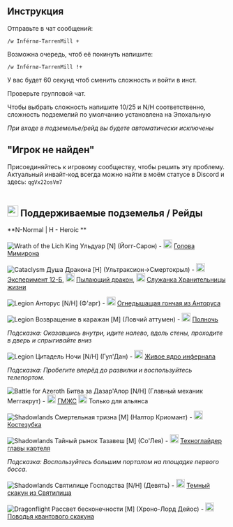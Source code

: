 
## Инструкция

Отправьте в чат сообщений:

`/w Inférnø-TarrenMill +`

Возможна очередь, чтоб её покинуть напишите:

`/w Inférnø-TarrenMill !+`

У вас будет 60 секунд чтоб сменить сложность и войти в инст.

Проверьте групповой чат.

Чтобы выбрать сложность напишите 10/25 и N/H соответственно, сложность подземелий по умолчанию установлена на Эпохальную

*При входе в подземелье/рейд вы будете автоматически исключены*

## "Игрок не найден"

Присоединяйтесь к игровому сообществу, чтобы решить эту проблему. Актуальный инвайт-код всегда можно найти в моём статусе в Discord и здесь: `qgVx22osVm7`
<br><br>



## <img src="https://github.com/user-attachments/assets/42d54c34-21f8-41d3-940f-328bc1a3e1c9" width="25" height="25"> **Поддерживаемые подземелья / Рейды** 

**N-Normal | H - Heroic **

![Wrath of the Lich King](https://wow.zamimg.com/images/icons/expansions/wotlk.gif) Ульдуар [N] (Йогг-Сарон) - <img src="https://wow.zamimg.com/images/wow/icons/large/inv_misc_enggizmos_03.jpg" width="20" height="20"> <a href="https://www.wowhead.com/item=45693/mimirons-head" target="_blank">Голова Мимирона</a>

![Cataclysm](https://wow.zamimg.com/images/icons/expansions/cata.gif) Душа Дракона [H] (Ультраксион->Смертокрыл) - <img src="https://wow.zamimg.com/images/wow/icons/large/ability_mount_drake_twilight.jpg" width="20" height="20"> <a href="https://www.wowhead.com/item=78919/experiment-12-b" target="_blank">Эксперимент 12-Б</a>, <img src="https://wow.zamimg.com/images/wow/icons/large/ability_mount_drake_red.jpg" width="20" height="20"> <a href="https://www.wowhead.com/item=77067/reins-of-the-blazing-drake" target="_blank">Пылающий дракон</a>, <img src="https://wow.zamimg.com/images/wow/icons/large/ability_mount_drake_red.jpg" width="20" height="20"> <a href="https://www.wowhead.com/item=77069/life-binders-handmaiden" target="_blank">Служанка Хранительницы жизни</a>

![Legion](https://wow.zamimg.com/images/icons/expansions/legion.png) Анторус [N/H] (Ф'aрг) - <img src="https://wow.zamimg.com/images/wow/icons/large/inv_felhound3_shadow_fire.jpg" width="20" height="20"> <a href="https://www.wowhead.com/item=152816/antoran-charhound" target="_blank">Огнедышащая гончая из Анторуса</a>

![Legion](https://wow.zamimg.com/images/icons/expansions/legion.png) Возвращение в каражан [M] (Ловчий аттумен) - <img src="https://wow.zamimg.com/images/wow/icons/large/inv_skeletalwarhorse_black.jpg" width="20" height="20"> <a href="https://www.wowhead.com/item=142236/midnights-eternal-reins#dropped-by" target="_blank">Полночь</a>  

  *Подсказка: Оказавшись внутри, идите налево, вдоль стены, проходите в дверь и спрыгивайте вниз*

![Legion](https://wow.zamimg.com/images/icons/expansions/legion.png) Цитадель Ночи [N/H] (Гул'Дан) - <img src="https://wow.zamimg.com/images/wow/icons/large/inv_infernalmountgreen.jpg" width="20" height="20"> <a href="https://www.wowhead.com/item=137574/living-infernal-core" target="_blank">Живое ядро инфернала</a>

  *Подсказка: Пробегите вперёд до развилки и воспользуйтесь телепортом.*

![Battle for Azeroth](https://wow.zamimg.com/images/icons/expansions/bfa.png) Битва за Дазар'Алор [N/H] (Главный механик Меггакрут) - <img src="https://wow.zamimg.com/images/wow/icons/large/achievement_dungeon_coinoperatedcrowdpummeler.jpg" width="20" height="20"> <a href="https://www.wowhead.com/item=166518/g-m-o-d" target="_blank">ГМЖС</a> <img src="https://warcraft.wiki.gg/images/6/60/AllianceLogo.png" width="20" height="20"> Только для альянса

![Shadowlands](https://wow.zamimg.com/images/icons/expansions/sl.png) Смертельная тризна [M] (Налтор Криомант) - <img src="https://wow.zamimg.com/images/wow/icons/large/inv_brokermount_dark.jpg" width="20" height="20"> <a href="https://www.wowhead.com/item=186638/cartel-masters-gearglider" target="_blank">Костезубка</a>

![Shadowlands](https://wow.zamimg.com/images/icons/expansions/sl.png) Тайный рынок Тазавеш [M] (Со'Лея) - <img src="https://wow.zamimg.com/images/wow/icons/large/inv_brokermount_dark.jpg" width="20" height="20"> <a href="https://www.wowhead.com/item=186638/cartel-masters-gearglider" target="_blank">Техноглайдер главы картеля</a>

  *Подсказка: Воспользуйтесь большим порталом на площадке первого босса.*

![Shadowlands](https://wow.zamimg.com/images/icons/expansions/sl.png) Святилище Господства [N/H] (Девять) - <img src="https://wow.zamimg.com/images/wow/icons/large/ability_mount_mawhorsespikes_purple.jpg" width="20" height="20"> <a href="https://www.wowhead.com/item=186656/sanctum-gloomchargers-reins" target="_blank">Темный скакун из Святилища</a>

![Dragonflight](https://wow.zamimg.com/images/icons/expansions/df.png) Рассвет бесконечности [M] (Хроно-Лорд Дейос) - <img src="https://wow.zamimg.com/images/wow/icons/large/spell_tailor_mountspeedup01.jpg" width="20" height="20"> <a href="https://www.wowhead.com/item=208216/reins-of-the-quantum-courser#contains" target="_blank">Поводья квантового скакуна</a>

